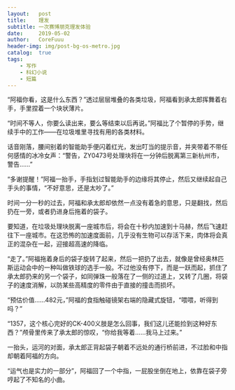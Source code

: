 ```yaml
---
layout:   post
title:    理发
subtitle: 一次赛博朋克理发体验
date:     2019-05-02
author:   CoreFuuu
header-img: img/post-bg-os-metro.jpg
catalog:  true
tags:
    - 写作
    - 科幻小说
    - 短篇
---
```


“阿福你看，这是什么东西？”透过层层堆叠的各类垃圾，阿福看到承太郎挥舞着右手，手里捏着一个块状薄片。

“时间不等人，你要么读出来，要么等结束以后再说。”阿福比了个暂停的手势，继续手中的工作——在垃圾堆里寻找有用的各类材料。

话音刚落，腰间别着的智能助手便闪着红光，发出叮当的提示音，并夹带着不带任何感情的冰冷女声：“警告，ZY0473号处理块将在一分钟后脱离第三新杭州市，警告……”

“多谢提醒！”阿福一抬手，手指划过智能助手的边缘将其停止，然后又继续起自己手头的事情，“不好意思，还是太吵了。”

时间一分一秒的过去，阿福和承太郎却依然一点没有着急的意思，只是翻找，然后扔在一旁，或者扔进身后拖着的袋子。

要知道，在垃圾处理块脱离一座城市后，将会在十秒内加速到十马赫，然后飞速赶往下一座城市。在这恐怖的加速度面前，几乎没有生物可以存活下来，肉体将会真正的混杂在一起，迎接超高速的降临。

“走了。”阿福拖着身后的袋子旋转了起来，然后一把扔了出去，就像是曾经奥林匹斯运动会中的一种叫做铁球的选手一般。不过他没有停下，而是一跃而起，抓住了承太郎扔来的另一个袋子，如同弹珠一般落在了一侧的过道上，又转了几圈，将袋子的速度消解，以防某些高精度的零件由于直接的撞击而损坏。

“预估价值……482元，”阿福的食指触碰镜架右端的隐藏式旋钮，“喂喂，听得到吗？”

“1357，这个核心完好的CK-400义肢是怎么回事，我们这儿还能捡到这种好东西？”颅骨里传来了承太郎的惊叹，“你给我等着……我马上过来。”

一抬头，运河的对面，承太郎正背起袋子朝着不远处的通行桥前进，不过脸和中指却朝着阿福的方向。

“运气也是实力的一部分”，阿福回了一个中指，一屁股坐倒在地上，依靠在袋子旁哼起了不知名的小曲。
